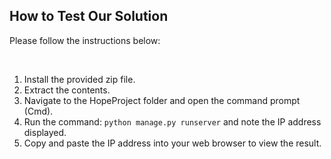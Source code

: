 <h2>How to Test Our Solution</h2>
<p>Please follow the instructions below:</p><br>
<ol>
<li>Install the provided zip file.</li>
<li>Extract the contents.</li>
<li>Navigate to the HopeProject folder and open the command prompt (Cmd).</li>
<li>Run the command: <code>python manage.py runserver</code> and note the IP address displayed.</li>
<li>Copy and paste the IP address into your web browser to view the result.</li>
</ol>
